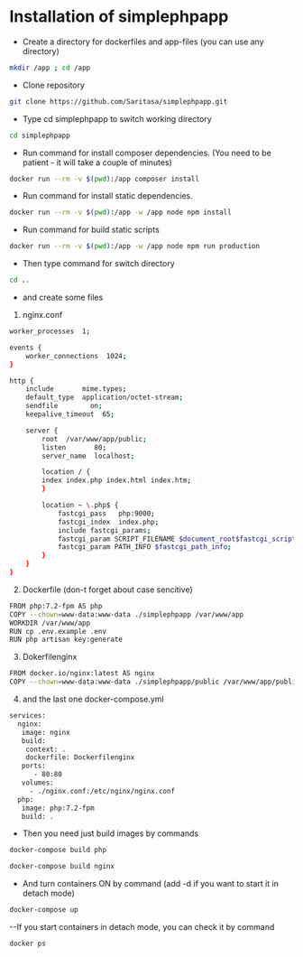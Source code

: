 # Installation of simplephpapp
- Create a directory for dockerfiles and app-files (you can use any directory)
```bash
mkdir /app ; cd /app
```
- Clone repository
```bash
git clone https://github.com/Saritasa/simplephpapp.git
```
- Type cd simplephpapp to switch working directory
```bash
cd simplephpapp
```
- Run command for install composer dependencies. (You need to be patient - it will take a couple of minutes)
```bash
docker run --rm -v $(pwd):/app composer install
```
- Run command for install static dependencies.
```bash
docker run --rm -v $(pwd):/app -w /app node npm install
```
- Run command for build static scripts
```bash
docker run --rm -v $(pwd):/app -w /app node npm run production
```
- Then type command for switch directory
```bash
cd ..
```
- and create some files
1) nginx.conf 
```bash
worker_processes  1;

events {
    worker_connections  1024;
}

http {
    include       mime.types;
    default_type  application/octet-stream;
    sendfile        on;
    keepalive_timeout  65;

    server {
        root  /var/www/app/public;
        listen       80;
        server_name  localhost;

        location / {
        index index.php index.html index.htm;
        }

        location ~ \.php$ {
            fastcgi_pass   php:9000;
            fastcgi_index  index.php;
            include fastcgi_params;
            fastcgi_param SCRIPT_FILENAME $document_root$fastcgi_script_name;
            fastcgi_param PATH_INFO $fastcgi_path_info;
        }
    }
}

```
2) Dockerfile (don-t forget about case sencitive)
```bash
FROM php:7.2-fpm AS php
COPY --chown=www-data:www-data ./simplephpapp /var/www/app
WORKDIR /var/www/app
RUN cp .env.example .env
RUN php artisan key:generate
```
3) Dokerfilenginx
```bash
FROM docker.io/nginx:latest AS nginx
COPY --chown=www-data:www-data ./simplephpapp/public /var/www/app/public
```
4) and the last one docker-compose.yml
```bash
services:
  nginx:
   image: nginx
   build:
    context: .
    dockerfile: Dockerfilenginx
   ports:
      - 80:80
   volumes:
     - ./nginx.conf:/etc/nginx/nginx.conf
  php:
   image: php:7.2-fpm
   build: .
```
- Then you need just build images by commands
```bash
docker-compose build php
```
```bash
docker-compose build nginx
```
- And turn containers ON by command (add -d if you want to start it in detach mode)
```bash
docker-compose up
```
--If you start containers in detach mode, you can check it by command
```bash
docker ps
```

